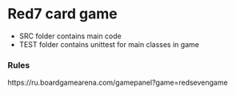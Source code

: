 <h1>Red7 card game</h1>
<ul>
  <li>
    SRC folder contains main code
  </li>
  <li>
    TEST folder contains unittest for main classes in game
  </li>
</ul>

<h3>Rules</h3>
https://ru.boardgamearena.com/gamepanel?game=redsevengame

